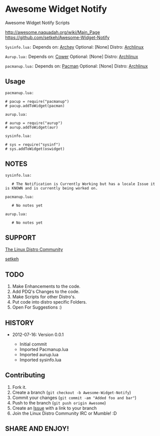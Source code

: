 Awesome Widget Notify
=====================

Awesome Widget Notify Scripts

http://awesome.naquadah.org/wiki/Main_Page
https://github.com/setkeh/Awesome-Widget-Notify

`Sysinfo.lua:`
Depends on: [Archey][1]
Optional: [None]
Distro: [Archlinux][4]

`Aurup.lua:`
Depends on: [Cower][2]
Optional: [None]
Distro: [Archlinux][4]

`pacmanup.lua:`
Depends on: [Pacman][4]
Optional: [None]
Distro: [Archlinux][4]

Usage
-----

`pacmanup.lua:`

    # pacup = require("pacmanup")
    # pacup.addToWidget(pacman)

`aurup.lua:`

    # aurup = require("aurup")
    # aurup.addToWidget(aur)

`sysinfo.lua:`

    # sys = require("sysinf")
    # sys.addToWidget(oswidget)

NOTES
-----
`sysinfo.lua:`
       
       # The Notification is Currently Working but has a locale Issue it is KNOWN and is currently being worked on.

`pacmanup.lua:`
       
       # No notes yet

`aurup.lua:`
       
       # No notes yet

SUPPORT
-------

[The Linux Distro Community][5]

[setkeh][6]

TODO
----

1. Make Enhancements to the code.
2. Add PDQ's Changes to the code.
3. Make Scripts for other Distro's.
4. Put code into distro specific Folders.
5. Open For Suggestions :)

HISTORY
-------

* 2012-07-16: Version 0.0.1
      
   - Initial commit
   - Imported Pacmanup.lua
   - Imported aurup.lua
   - Imported sysinfo.lua
   
Contributing
------------

1. Fork it.
2. Create a branch (`git checkout -b Awesome-Widget-Notify`)
3. Commit your changes (`git commit -am "Added foo and bar"`)
4. Push to the branch (`git push origin Awesome`)
5. Create an [Issue][6] with a link to your branch
6. Join the Linux Distro Community IRC or Mumble! :D

SHARE AND ENJOY!
----------------

[1]: http://aur.archlinux.org/packages.php?ID=40420&detail=1
[2]: http://aur.archlinux.org/packages.php?ID=44921
[3]: https://wiki.archlinux.org/index.php/Mpd
[4]: http://archlinux.org
[5]: http://www.linuxdistrocommunity.com
[6]: https://github.com/setkeh/Awesome/issues
